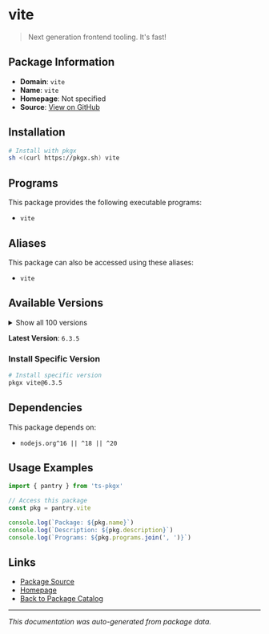 # vite

> Next generation frontend tooling. It's fast!

## Package Information

- **Domain**: `vite`
- **Name**: `vite`
- **Homepage**: Not specified
- **Source**: [View on GitHub](https://github.com/pkgxdev/pantry/tree/main/projects/vitejs.dev/package.yml)

## Installation

```bash
# Install with pkgx
sh <(curl https://pkgx.sh) vite
```

## Programs

This package provides the following executable programs:

- `vite`

## Aliases

This package can also be accessed using these aliases:

- `vite`

## Available Versions

<details>
<summary>Show all 100 versions</summary>

- `6.3.5`, `6.3.3`, `6.3.2`, `6.3.1`, `6.3.0`
- `6.2.5`, `6.2.4`, `6.2.2`, `6.2.1`, `6.2.0`
- `6.1.3`, `6.1.1`, `6.1.0`, `6.0.14`, `6.0.13`
- `6.0.11`, `6.0.10`, `6.0.9`, `6.0.8`, `6.0.7`
- `6.0.6`, `6.0.5`, `6.0.4`, `6.0.3`, `6.0.2`
- `6.0.1`, `6.0.0`, `5.4.17`, `5.4.16`, `5.4.14`
- `5.4.13`, `5.4.12`, `5.4.11`, `5.4.10`, `5.4.9`
- `5.4.8`, `5.4.7`, `5.4.6`, `5.4.5`, `5.4.4`
- `5.4.3`, `5.4.2`, `5.4.1`, `5.4.0`, `5.3.6`
- `5.3.5`, `5.3.4`, `5.3.3`, `5.3.2`, `5.3.1`
- `5.3.0`, `5.2.14`, `5.2.13`, `5.2.12`, `5.2.11`
- `5.2.10`, `5.2.9`, `5.2.8`, `5.2.7`, `5.2.6`
- `5.2.5`, `5.2.4`, `5.2.3`, `5.2.2`, `5.2.1`
- `5.2.0`, `5.1.8`, `5.1.7`, `5.1.6`, `5.1.5`
- `5.1.4`, `5.1.3`, `5.1.2`, `5.1.1`, `5.1.0`
- `5.0.11`, `5.0.10`, `5.0.9`, `5.0.8`, `5.0.7`
- `5.0.6`, `5.0.5`, `5.0.4`, `5.0.3`, `5.0.2`
- `5.0.1`, `5.0.0`, `4.5.12`, `4.5.11`, `4.5.9`
- `4.5.8`, `4.5.7`, `4.5.6`, `4.5.5`, `4.5.1`
- `4.5.0`, `4.4.12`, `3.2.11`, `3.2.10`, `2.9.18`

</details>

**Latest Version**: `6.3.5`

### Install Specific Version

```bash
# Install specific version
pkgx vite@6.3.5
```

## Dependencies

This package depends on:

- `nodejs.org^16 || ^18 || ^20`

## Usage Examples

```typescript
import { pantry } from 'ts-pkgx'

// Access this package
const pkg = pantry.vite

console.log(`Package: ${pkg.name}`)
console.log(`Description: ${pkg.description}`)
console.log(`Programs: ${pkg.programs.join(', ')}`)
```

## Links

- [Package Source](https://github.com/pkgxdev/pantry/tree/main/projects/vitejs.dev/package.yml)
- [Homepage](#)
- [Back to Package Catalog](../package-catalog.md)

---

*This documentation was auto-generated from package data.*
